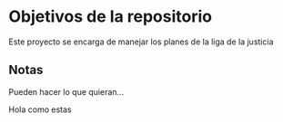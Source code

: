 # Objetivos de la repositorio

Este proyecto se encarga de manejar los planes de la liga de la justicia


## Notas
Pueden hacer lo que quieran...

Hola como estas
